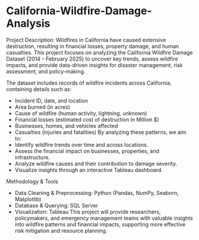 # California-Wildfire-Damage-Analysis
Project Description:
Wildfires in California have caused extensive destruction, resulting in financial losses, property damage, and human casualties. This project focuses on analyzing the California Wildfire Damage Dataset (2014 – February 2025) to uncover key trends, assess wildfire impacts, and provide data-driven insights for disaster management, risk assessment, and policy-making.

The dataset includes records of wildfire incidents across California, containing details such as:
- Incident ID, date, and location
- Area burned (in acres)
- Cause of wildfire (human activity, lightning, unknown)
- Financial losses (estimated cost of destruction in Million $)
- Businesses, homes, and vehicles affected
- Casualties (injuries and fatalities)
By analyzing these patterns, we aim to:
- Identify wildfire trends over time and across locations.
- Assess the financial impact on businesses, properties, and infrastructure.
- Analyze wildfire causes and their contribution to damage severity.
- Visualize insights through an interactive Tableau dashboard.

Methodology & Tools
- Data Cleaning & Preprocessing: Python (Pandas, NumPy, Seaborn, Matplotlib)
- Database & Querying: SQL Server
- Visualization: Tableau
This project will provide researchers, policymakers, and emergency management teams with valuable insights into wildfire patterns and financial impacts, supporting more effective risk mitigation and resource planning.
